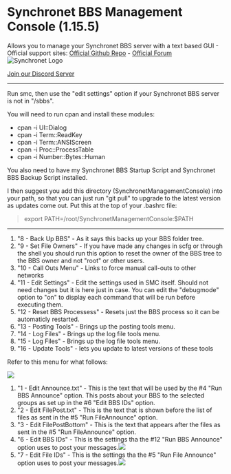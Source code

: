 # Synchronet BBS Management Console (1.15.5)
Allows you to manage your Synchronet BBS server with a text based GUI - 
Official support sites: [Official Github Repo](https://github.com/fstltna/SynchronetManagementConsole) - [Official Forum](https://synchronetbbs.org/index.php/forum/synchronet-management-console)
![Synchronet Logo](https://SynchronetBBS.org/SynchronetLogo.png)

[Join our Discord Server](https://discord.gg/Q5KBBKY)

---

Run smc, then use the "edit settings" option if your Synchronet BBS server is not in "/sbbs".

You will need to run cpan and install these modules:

- cpan -i UI::Dialog
- cpan -i Term::ReadKey
- cpan -i Term::ANSIScreen
- cpan -i Proc::ProcessTable
- cpan -i Number::Bytes::Human

You also need to have my Synchronet BBS Startup Script and Synchronet BBS Backup Script installed.

I then suggest you add this directory (SynchronetManagementConsole) into your path, so that you can just run "git pull" to upgrade to the latest version as updates come out. Put this at the top of your .bashrc file:

>export PATH=/root/SynchronetManagementConsole:$PATH


***

1. "8 - Back Up BBS" - As it says this backs up your BBS folder tree.
2. "9 - Set File Owners" - If you have made any changes in scfg or through the shell you should run this option to reset the owner of the BBS tree to the BBS owner and not "root" or other users.
3. "10 - Call Outs Menu" - Links to force manual call-outs to other networks
4. "11 - Edit Settings" - Edit the settings used in SMC itself. Should not need changes but it is here just in case. You can edit the "debugmode" option to "on" to display each command that will be run before executing them.
5. "12 - Reset BBS Processess" - Resets just the BBS process so it can be automaticly restarted.
6. "13 - Posting Tools" - Brings up the posting tools menu.
7. "14 - Log Files" - Brings up the log file tools menu.
8. "15 - Log Files" - Brings up the log file tools menu.
9. "16 - Update Tools" - lets you update to latest versions of these tools

Refer to this menu for what follows:

![](https://SynchronetBBS.org/SMC_Images/SMC_PostingMenu.png) 


1. "1 - Edit Announce.txt" - This is the text that will be used by the #4 "Run BBS Announce" option. This posts about your BBS to the selected groups as set up in the #6 "Edit BBS IDs" option.
2. "2 - Edit FilePost.txt" - This is the text that is shown before the list of files as sent in the #5 "Run FileAnnounce" option.
3. "3 - Edit FilePostBottom" - This is the text that appears after the files as sent in the #5 "Run FileAnnounce" option.
6. "6 - Edit BBS IDs" - This is the settings tha the #12 "Run BBS Announce" option uses to post your messages.![](https://SynchronetBBS.org/SMC_Images/SMC_BBS_IDS.png) 
7. "7 - Edit File IDs" - This is the settings tha the #5 "Run File Announce" option uses to post your messages.![](https://SynchronetBBS.org/SMC_Images/SMC_FILE_ID.png) 

